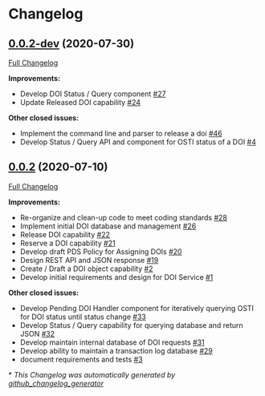 # Changelog

## [0.0.2-dev](https://github.com/NASA-PDS/pds-doi-service/tree/0.0.2-dev) (2020-07-30)

[Full Changelog](https://github.com/NASA-PDS/pds-doi-service/compare/0.0.2...0.0.2-dev)

**Improvements:**

- Develop DOI Status / Query component [\#27](https://github.com/NASA-PDS/pds-doi-service/issues/27)
- Update Released DOI capability [\#24](https://github.com/NASA-PDS/pds-doi-service/issues/24)

**Other closed issues:**

- Implement the command line and parser to release a doi [\#46](https://github.com/NASA-PDS/pds-doi-service/issues/46)
- Develop Status / Query API and component for OSTI status of a DOI [\#4](https://github.com/NASA-PDS/pds-doi-service/issues/4)

## [0.0.2](https://github.com/NASA-PDS/pds-doi-service/tree/0.0.2) (2020-07-10)

[Full Changelog](https://github.com/NASA-PDS/pds-doi-service/compare/cc08fcdce4414bec5d83e1187998538152391642...0.0.2)

**Improvements:**

- Re-organize and clean-up code to meet coding standards [\#28](https://github.com/NASA-PDS/pds-doi-service/issues/28)
- Implement initial DOI database and management [\#26](https://github.com/NASA-PDS/pds-doi-service/issues/26)
- Release DOI capability [\#22](https://github.com/NASA-PDS/pds-doi-service/issues/22)
- Reserve a DOI capability [\#21](https://github.com/NASA-PDS/pds-doi-service/issues/21)
- Develop draft PDS Policy for Assigning DOIs [\#20](https://github.com/NASA-PDS/pds-doi-service/issues/20)
- Design REST API and JSON response [\#19](https://github.com/NASA-PDS/pds-doi-service/issues/19)
- Create / Draft a DOI object capability [\#2](https://github.com/NASA-PDS/pds-doi-service/issues/2)
- Develop initial requirements and design for DOI Service [\#1](https://github.com/NASA-PDS/pds-doi-service/issues/1)

**Other closed issues:**

- Develop Pending DOI Handler component for iteratively querying OSTI for DOI status until status change [\#33](https://github.com/NASA-PDS/pds-doi-service/issues/33)
- Develop Status / Query capability for querying database and return JSON [\#32](https://github.com/NASA-PDS/pds-doi-service/issues/32)
- Develop maintain internal database of DOI requests [\#31](https://github.com/NASA-PDS/pds-doi-service/issues/31)
- Develop ability to maintain a transaction log database [\#29](https://github.com/NASA-PDS/pds-doi-service/issues/29)
- document requirements and tests [\#3](https://github.com/NASA-PDS/pds-doi-service/issues/3)



\* *This Changelog was automatically generated by [github_changelog_generator](https://github.com/github-changelog-generator/github-changelog-generator)*
